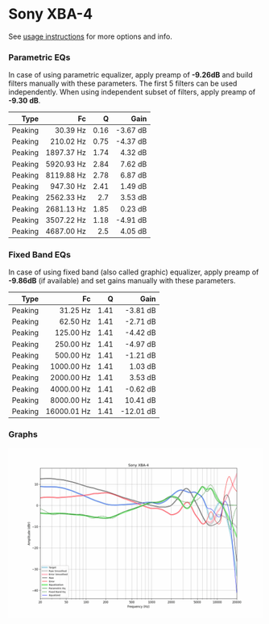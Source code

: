# Sony XBA-4
See [usage instructions](https://github.com/jaakkopasanen/AutoEq#usage) for more options and info.

### Parametric EQs
In case of using parametric equalizer, apply preamp of **-9.26dB** and build filters manually
with these parameters. The first 5 filters can be used independently.
When using independent subset of filters, apply preamp of **-9.30 dB**.

| Type    | Fc         |    Q | Gain     |
|--------:|-----------:|-----:|---------:|
| Peaking | 30.39 Hz   | 0.16 | -3.67 dB |
| Peaking | 210.02 Hz  | 0.75 | -4.37 dB |
| Peaking | 1897.37 Hz | 1.74 | 4.32 dB  |
| Peaking | 5920.93 Hz | 2.84 | 7.62 dB  |
| Peaking | 8119.88 Hz | 2.78 | 6.87 dB  |
| Peaking | 947.30 Hz  | 2.41 | 1.49 dB  |
| Peaking | 2562.33 Hz | 2.7  | 3.53 dB  |
| Peaking | 2681.13 Hz | 1.85 | 0.23 dB  |
| Peaking | 3507.22 Hz | 1.18 | -4.91 dB |
| Peaking | 4687.00 Hz | 2.5  | 4.05 dB  |

### Fixed Band EQs
In case of using fixed band (also called graphic) equalizer, apply preamp of **-9.86dB**
(if available) and set gains manually with these parameters.

| Type    | Fc          |    Q | Gain      |
|--------:|------------:|-----:|----------:|
| Peaking | 31.25 Hz    | 1.41 | -3.81 dB  |
| Peaking | 62.50 Hz    | 1.41 | -2.71 dB  |
| Peaking | 125.00 Hz   | 1.41 | -4.42 dB  |
| Peaking | 250.00 Hz   | 1.41 | -4.97 dB  |
| Peaking | 500.00 Hz   | 1.41 | -1.21 dB  |
| Peaking | 1000.00 Hz  | 1.41 | 1.03 dB   |
| Peaking | 2000.00 Hz  | 1.41 | 3.53 dB   |
| Peaking | 4000.00 Hz  | 1.41 | -0.62 dB  |
| Peaking | 8000.00 Hz  | 1.41 | 10.41 dB  |
| Peaking | 16000.01 Hz | 1.41 | -12.01 dB |

### Graphs
![](./Sony%20XBA-4.png)